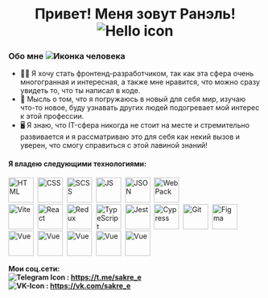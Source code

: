 <h1 align="center">Привет! Меня зовут Ранэль!
 <img src="https://i.imgur.com/lUFSXep.png" alt="Hello icon"></h1>
 

### Обо мне  <img src="https://i.imgur.com/rX6g2si.png" title='Иконка человека' />


* 👨‍🎓 Я хочу стать фронтенд-разработчиком, так как эта сфера очень многогранная и интересная, а также мне нравится, что можно сразу увидеть то, что ты написал в коде.
* 🤗 Мысль о том, что я погружаюсь в новый для себя мир, изучаю что-то новое, буду узнавать других людей подогревает мой интерес к этой профессии.
* 🖥️ Я знаю, что IT-сфера никогда не стоит на месте и стремительно развивается и я рассматриваю это для себя как некий вызов и уверен, что смогу справиться с этой лавиной знаний!

#### Я владею следующими технологиями: 
  <img src="https://cdn.jsdelivr.net/gh/devicons/devicon@latest/icons/html5/html5-original-wordmark.svg" title='HTML' width='50' height='50'  />&nbsp;
  <img src="https://cdn.jsdelivr.net/gh/devicons/devicon@latest/icons/css3/css3-original-wordmark.svg" title='CSS' width='50' height='50' />&nbsp;
  <img src="https://cdn.jsdelivr.net/gh/devicons/devicon@latest/icons/sass/sass-original.svg" title='SCSS' width='50' height='50' />&nbsp;
  <img src="https://cdn.jsdelivr.net/gh/devicons/devicon@latest/icons/javascript/javascript-original.svg" title='JS' width='50' height='50' />&nbsp;
  <img src="https://cdn.jsdelivr.net/gh/devicons/devicon@latest/icons/json/json-original.svg" title='JSON' width='50' height='50' />&nbsp;
  <img src="https://cdn.jsdelivr.net/gh/devicons/devicon@latest/icons/webpack/webpack-original.svg" title='WebPack' width='50' height='50' />&nbsp;  
  <img src="https://cdn.jsdelivr.net/gh/devicons/devicon@latest/icons/vitejs/vitejs-original.svg" title='Vite' width='50' height='50' />&nbsp;
  <img src="https://cdn.jsdelivr.net/gh/devicons/devicon@latest/icons/react/react-original.svg" title='React' width='50' height='50' />&nbsp;
  <img src="https://cdn.jsdelivr.net/gh/devicons/devicon@latest/icons/redux/redux-original.svg" title='Redux' width='50' height='50' />&nbsp;
  <img src="https://cdn.jsdelivr.net/gh/devicons/devicon@latest/icons/typescript/typescript-original.svg" title='TypeScript' width='50' height='50' />&nbsp; 
  <img src="https://cdn.jsdelivr.net/gh/devicons/devicon@latest/icons/jest/jest-plain.svg" title='Jest' width='50' height='50' />&nbsp;
  <img src="https://cdn.jsdelivr.net/gh/devicons/devicon@latest/icons/cypressio/cypressio-original.svg" title='Cypress' width='50' height='50' />&nbsp;
  <img src="https://cdn.jsdelivr.net/gh/devicons/devicon@latest/icons/git/git-original.svg" title='Git' width='50' height='50' />&nbsp;
  <img src="https://cdn.jsdelivr.net/gh/devicons/devicon@latest/icons/figma/figma-original.svg" title='Figma' width='50' height='50' />&nbsp; 
  <img src="https://cdn.jsdelivr.net/gh/devicons/devicon@latest/icons/vuejs/vuejs-original.svg" title='Vue' widht='50' height='50' />&nbsp; 
  <img src="https://cdn.jsdelivr.net/gh/devicons/devicon@latest/icons/firebase/firebase-original.svg" title='Vue' widht='50' height='50' />&nbsp; 
  <img src="https://cdn.jsdelivr.net/gh/devicons/devicon@latest/icons/nuxt/nuxt-original.svg" title='Vue' widht='50' height='50' />&nbsp; 
  <img src="https://cdn.jsdelivr.net/gh/devicons/devicon@latest/icons/tailwindcss/tailwindcss-original-wordmark.svg" title='Vue' widht='50' height='50' />&nbsp; 
  <img src="https://cdn.jsdelivr.net/gh/devicons/devicon@latest/icons/bootstrap/bootstrap-original.svg" title='Vue' widht='50' height='50' />&nbsp; 


**Мои соц.сети:** \
**![Telegram Icon](https://i.imgur.com/isZHKTt.png) : https://t.me/sakre_e** \
**![VK-Icon](https://i.imgur.com/Wv2Jm6p.png) : https://vk.com/sakre_e**



<!--
**RaSakre/RaSakre** is a ✨ _special_ ✨ repository because its `README.md` (this file) appears on your GitHub profile.

Here are some ideas to get you started:

- 🔭 I’m currently working on ...
- 🌱 I’m currently learning ...
- 👯 I’m looking to collaborate on ...
- 🤔 I’m looking for help with ...
- 💬 Ask me about ...
- 📫 How to reach me: ...
- 😄 Pronouns: ...
- ⚡ Fun fact: ...
-->
